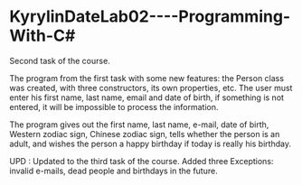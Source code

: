 # KyrylinDateLab02----Programming-With-C#
Second task of the course.

The program from the first task with some new features: the Person class was created, with three constructors, its own properties, etc. The user must enter his first name, last name, email and date of birth, if something is not entered, it will be impossible to process the information.

The program gives out the first name, last name, e-mail, date of birth, Western zodiac sign, Chinese zodiac sign, tells whether the person is an adult, and wishes the person a happy birthday if today is really his birthday.

UPD : Updated to the third task of the course.
Added three Exceptions: invalid e-mails, dead people and birthdays in the future.
